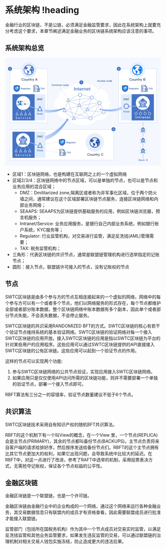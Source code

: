 # 系统架构 !heading

金融行业的区块链，不是公链，必须满足金融监管要求，因此在系统架构上就要充分考虑这个要求，本章节阐述满足金融业务的区块链系统架构应该注意的事项。

## 系统架构总览

![local image](../Images/02_system_architecture.png)

* 区域1：区块链网络，也是构建在互联网之上的一个虚拟网络
* 区域2/3/4：区块链网络中的节点区域，可以是单独的节点，也可以是节点和业务应用的混合区域；
  * DMZ：Dmilitarized zone,隔离区或者称为非军事化区域，位于两个防火墙之间，通常建议在这个区域部署区块链节点服务，连接区块链网络和内部业务网络；
  * SEAAPS: SEAAPS为区块链提供基础服务的应用，例如区块链浏览器，预言机服务；
  * Intranet/Service: 业务应用服务，是银行自己内部业务系统，例如银行账户系统，KYC服务等；
  * Regulator: 行业监管机构，对交易进行监管，满足反洗钱(AML)管理需要；
  * TAX: 税务监管机构；
* 三角形：代表区块链的共识节点，通常是联盟链管理机构进行选举指定的记账节点；
* 圆形：接入节点，联盟链许可接入的节点，没有记账权的节点

## 节点

SWTC区块链是由多个参与方的节点互相连接起来的一个虚拟的网络，网络中的每个参与方可以有一个或者多个节点，他们以网络服务的形式存在，每个节点都维护全部或者部分账本数据，整个区块链网络中账本数据有多个副本，因此单个或者部分节点失能，不会丢失数据，不会停止服务。

SWTC区块链的共识采用RANDOMIZED BFT的方式。SWTC区块链的核心有若干个验证节点维持系统的基本验证网络。SWTC区块链的验证网络对每一个接入SWTC区块链的应用开放。接入SWTC区块链的应用是指以SWTC区块链为平台的针对某些用户的应用程序。这些应用可以通过SWTC区块链提供的API直接接入SWTC区块链的公有区块链。这些应用可以起到一个验证节点的作用。

这样的节点可以实现两个功能:

1. 参与SWTC区块链网络的公共节点验证，实现应用接入SWTC区块链网络。
2. 如果应用只是仅仅使用API访问所需的区块链功能，则并不需要部署一个单独的验证节点，部署一个接入节点即可。

RBFT算法有三分之一的容错率，验证节点数量建议不低于6个节点。

## 共识算法

SWTC区块链技术采用自有知识产权的随机BFT共识算法。

RBFT的这个机制下有一个叫View的概念，在一个View 里，一个节点(REPLICA)会是主节点(PRIMARY)，其余的节点都叫备份节点(BACKUPS)。主节点负责将来自客户端的请求给排好序，然后按序发送给备份节点们。RBFT的这个主节点拥有比其它节点更加大的权利，如果它出现问题，会导致系统中比较大的延迟。在RBFT中，对这一点进行了改进，参考了RAFT中选举的机制，采用投票表决方式，无需抢夺记账权，保证各个节点权益的公平性。

## 金融区块链

金融区块链是一个联盟链，也是一个许可链。

金融区块链由金融行业中的企业构成的一个网络，通过这个网络来运行各种金融业务，其交易数据信息只有联盟内的成员才有资格查看，因此需要联盟成员进行批准才能接入联盟链。

监管部门（包括所在国税务机构）作为其中一个节点成员对交易实时监管，以满足反洗钱监管和其他业务监管要求，如果发生违反监管的交易，可以通过联盟链的治理机制对相关交易人钱包实施冻结，防止造成更大的违法后果。

